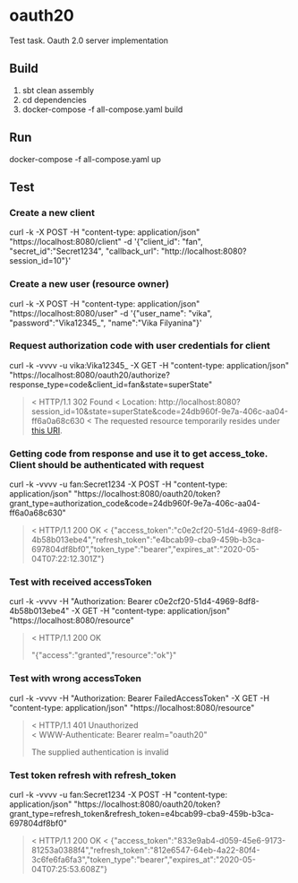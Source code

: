 # oauth20
Test task. Oauth 2.0 server implementation
## Build
1. sbt clean assembly
2. cd dependencies
3. docker-compose -f all-compose.yaml build
## Run
docker-compose -f all-compose.yaml up
## Test
### Create a new client
curl -k -X POST -H "content-type: application/json" "https://localhost:8080/client" -d '{"client_id": "fan", "secret_id":"Secret1234", "callback_url": "http://localhost:8080?session_id=10"}'

### Create a new user (resource owner)
curl -k -X POST -H "content-type: application/json" "https://localhost:8080/user" -d '{"user_name": "vika", "password":"Vika12345_", "name":"Vika Filyanina"}'

### Request authorization code with user credentials for client
curl -k -vvvv -u vika:Vika12345_ -X GET -H "content-type: application/json" "https://localhost:8080/oauth20/authorize?response_type=code&client_id=fan&state=superState"

> < HTTP/1.1 302 Found
> < Location: http://localhost:8080?session_id=10&state=superState&code=24db960f-9e7a-406c-aa04-ff6a0a68c630
> < 
> The requested resource temporarily resides under <a href="http://localhost:8080?session_id=10&state=superState&code=24db960f-9e7a-406c-aa04-ff6a0a68c630">this URI</a>.

### Getting code from response and use it to get access_toke. Client should be authenticated with request
curl -k -vvvv -u fan:Secret1234 -X POST -H "content-type: application/json" "https://localhost:8080/oauth20/token?grant_type=authorization_code&code=24db960f-9e7a-406c-aa04-ff6a0a68c630"

> < HTTP/1.1 200 OK
> < 
> {"access_token":"c0e2cf20-51d4-4969-8df8-4b58b013ebe4","refresh_token":"e4bcab99-cba9-459b-b3ca-697804df8bf0","token_type":"bearer","expires_at":"2020-05-04T07:22:12.301Z"}

### Test with received accessToken
curl -k -vvvv -H "Authorization: Bearer c0e2cf20-51d4-4969-8df8-4b58b013ebe4" -X GET -H "content-type: application/json" "https://localhost:8080/resource"

> < HTTP/1.1 200 OK
> 
> "{\"access\":\"granted\",\"resource\":\"ok\"}"

### Test with wrong accessToken
curl -k -vvvv -H "Authorization: Bearer FailedAccessToken" -X GET -H "content-type: application/json" "https://localhost:8080/resource"

>< HTTP/1.1 401 Unauthorized<br>
>< WWW-Authenticate: Bearer realm="oauth20"
>
>The supplied authentication is invalid        

### Test token refresh with refresh_token
curl -k -vvvv -u fan:Secret1234 -X POST -H "content-type: application/json" "https://localhost:8080/oauth20/token?grant_type=refresh_token&refresh_token=e4bcab99-cba9-459b-b3ca-697804df8bf0"

> < HTTP/1.1 200 OK
> < 
> {"access_token":"833e9ab4-d059-45e6-9173-81253a0388f4","refresh_token":"812e6547-64eb-4a22-80f4-3c6fe6fa6fa3","token_type":"bearer","expires_at":"2020-05-04T07:25:53.608Z"}
